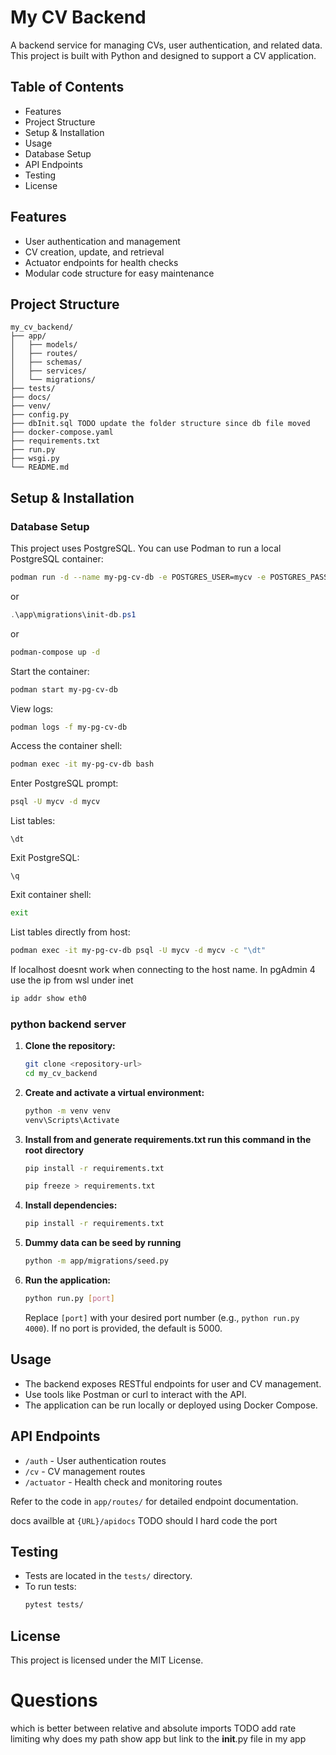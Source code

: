 # My CV Backend

A backend service for managing CVs, user authentication, and related data. This project is built with Python and designed to support a CV application.

## Table of Contents
- Features
- Project Structure
- Setup & Installation
- Usage
- Database Setup
- API Endpoints
- Testing
- License

## Features
- User authentication and management
- CV creation, update, and retrieval
- Actuator endpoints for health checks
- Modular code structure for easy maintenance

## Project Structure
```
my_cv_backend/
├── app/
│   ├── models/
│   ├── routes/
│   ├── schemas/
│   ├── services/
│   └── migrations/
├── tests/
├── docs/
├── venv/
├── config.py
├── dbInit.sql TODO update the folder structure since db file moved
├── docker-compose.yaml
├── requirements.txt
├── run.py
├── wsgi.py
└── README.md
```

## Setup & Installation

### Database Setup
This project uses PostgreSQL. You can use Podman to run a local PostgreSQL container:

```bash
podman run -d --name my-pg-cv-db -e POSTGRES_USER=mycv -e POSTGRES_PASSWORD=mycv -e POSTGRES_DB=mycv -v C:/Development/DevCamp/my_cv_backend:/docker-entrypoint-initdb.d:Z -p 6543:5432 postgres:17
```
or
```powershell
.\app\migrations\init-db.ps1
```
or 
```bash
podman-compose up -d
```

Start the container:
```bash
podman start my-pg-cv-db
```

View logs:
```bash
podman logs -f my-pg-cv-db
```

Access the container shell:
```bash
podman exec -it my-pg-cv-db bash
```

Enter PostgreSQL prompt:
```bash
psql -U mycv -d mycv
```

List tables:
```psql
\dt
```

Exit PostgreSQL:
```psql
\q
```

Exit container shell:
```bash
exit
```

List tables directly from host:
```bash
podman exec -it my-pg-cv-db psql -U mycv -d mycv -c "\dt"
```

If localhost doesnt work when connecting to the host name. In pgAdmin 4 use the ip from wsl under inet
```bash
ip addr show eth0
```

### python backend server
1. **Clone the repository:**
   ```bash
   git clone <repository-url>
   cd my_cv_backend
   ```
2. **Create and activate a virtual environment:**
   ```bash
   python -m venv venv
   venv\Scripts\Activate
   ```
3. **Install from and generate requirements.txt run this command in the root directory**
   ```bash
   pip install -r requirements.txt
   ```

   ```bash
   pip freeze > requirements.txt
   ```
4. **Install dependencies:**
   ```bash
   pip install -r requirements.txt
   ```
5. **Dummy data can be seed by running**
   ```bash
   python -m app/migrations/seed.py
   ```
6. **Run the application:**
   ```bash
   python run.py [port]
   ```
   Replace `[port]` with your desired port number (e.g., `python run.py 4000`). If no port is provided, the default is 5000.

## Usage
- The backend exposes RESTful endpoints for user and CV management.
- Use tools like Postman or curl to interact with the API.
- The application can be run locally or deployed using Docker Compose.

## API Endpoints
- `/auth` - User authentication routes
- `/cv` - CV management routes
- `/actuator` - Health check and monitoring routes

Refer to the code in `app/routes/` for detailed endpoint documentation.

docs availble at `{URL}/apidocs`  TODO should I hard code the port

## Testing
- Tests are located in the `tests/` directory.
- To run tests:
  ```bash
  pytest tests/
  ```

## License
This project is licensed under the MIT License.

# Questions
which is better between relative and absolute imports
TODO add rate limiting
why does my path show app but link to the __init__.py file in my app